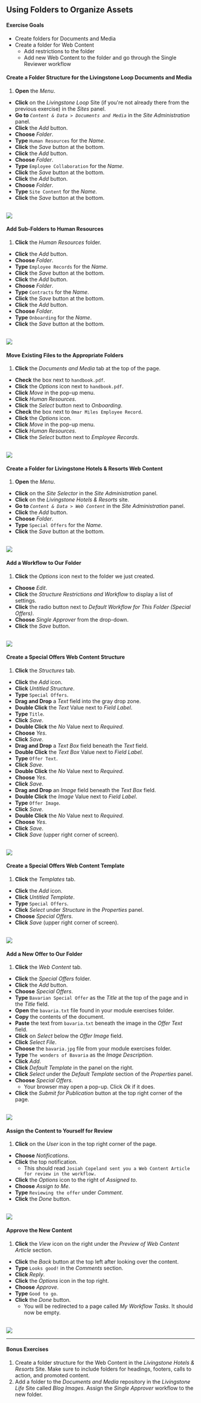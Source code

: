## Using Folders to Organize Assets

<div class="ahead">

#### Exercise Goals

* Create folders for Documents and Media
* Create a folder for Web Content
	* Add restrictions to the folder
	* Add new Web Content to the folder and go through the Single Reviewer workflow

</div>

#### Create a Folder Structure for the Livingstone Loop Documents and Media
1. **Open** the _Menu_.
* **Click** on the _Livingstone Loop_ Site (if you're not already there from the previous exercise) in the _Sites_ panel.
* **Go to** _`Content & Data > Documents and Media`_ in the _Site Administration_ panel.  
* **Click** the _Add_ button.  
* **Choose** _Folder_.  
* **Type** `Human Resources` for the  _Name_.  
* **Click** the _Save_ button at the bottom.
* **Click** the _Add_ button.  
* **Choose** _Folder_.  
* **Type** `Employee Collaboration` for the  _Name_.
* **Click** the _Save_ button at the bottom.
* **Click** the _Add_ button.  
* **Choose** _Folder_.  
* **Type** `Site Content` for the _Name_.  
* **Click** the _Save_ button at the bottom.

<br />

<img src="images/livingstone_loop_folders.png" style="max-width:100%;"> 

#### Add Sub-Folders to Human Resources
1. **Click** the _Human Resources_ folder.
* **Click** the _Add_ button.  
* **Choose** _Folder_.  
* **Type** `Employee Records` for the  _Name_.  
* **Click** the _Save_ button at the bottom.
* **Click** the _Add_ button.  
* **Choose** _Folder_.  
* **Type** `Contracts` for the  _Name_.  
* **Click** the _Save_ button at the bottom.
* **Click** the _Add_ button.  
* **Choose** _Folder_.  
* **Type** `Onboarding` for the  _Name_.  
* **Click** the _Save_ button at the bottom.

<br />

<img src="images/hr_folders.png" style="max-width:100%;"> 

#### Move Existing Files to the Appropriate Folders
1. **Click** the _Documents and Media_ tab at the top of the page.
* **Check** the box next to `handbook.pdf`.
* **Click** the _Options_ icon next to `handbook.pdf`.
* **Click** _Move_ in the pop-up menu.
* **Click** _Human Resources_.
* **Click** the _Select_ button next to _Onboarding_.
* **Check** the box next to `Omar Miles Employee Record`.
* **Click** the _Options_ icon.
* **Click** _Move_ in the pop-up menu.
* **Click** _Human Resources_.
* **Click** the _Select_ button next to _Employee Records_.

<br />

<img src="images/files_moved.png" style="max-width:100%;"> 

<div class="page"></div>

#### Create a Folder for Livingstone Hotels & Resorts Web Content
1. **Open** the _Menu_.
* **Click** on the _Site Selector_ in the _Site Administration_ panel.
* **Click** on the _Livingstone Hotels & Resorts_ site.
* **Go to** _`Content & Data > Web Content`_ in the _Site Administration_ panel.  
* **Click** the _Add_ button.  
* **Choose** _Folder_.  
* **Type** `Special Offers` for the _Name_.  
* **Click** the _Save_ button at the bottom.

<br />

<img src="images/new_offers_folder.png" style="max-width:75%;">

#### Add a Workflow to Our Folder
1. **Click** the _Options_ icon next to the folder we just created.  
* **Choose** _Edit_.  
* **Click** the _Structure Restrictions and Workflow_ to display a list of settings.  
* **Click** the radio button next to _Default Workflow for This Folder (Special Offers)_.  
* **Choose** _Single Approver_ from the drop-down.  
* **Click** the _Save_ button.

<br />

<img src="images/folder_restriction_offers.png" style="max-width:65%;">

#### Create a Special Offers Web Content Structure
1. **Click** the _Structures_ tab.
* **Click** the _Add_ icon.
* **Click** _Untitled Structure_.
* **Type** `Special Offers`.
* **Drag and Drop** a _Text_ field into the gray drop zone.
* **Double Click** the _Text_ Value next to _Field Label_.
* **Type** `Title`.
* **Click** _Save_.
* **Double Click** the _No_ Value next to _Required_.
* **Choose** _Yes_.
* **Click** _Save_.
* **Drag and Drop** a _Text Box_ field beneath the _Text_ field.
* **Double Click** the _Text Box_ Value next to _Field Label_.
* **Type** `Offer Text`.
* **Click** _Save_.
* **Double Click** the _No_ Value next to _Required_.
* **Choose** _Yes_.
* **Click** _Save_.
* **Drag and Drop** an _Image_ field beneath the _Text Box_ field.
* **Double Click** the _Image_ Value next to _Field Label_.
* **Type** `Offer Image`.
* **Click** _Save_.
* **Double Click** the _No_ Value next to _Required_.
* **Choose** _Yes_.
* **Click** _Save_.
* **Click** _Save_ (upper right corner of screen).

<br />

<img src="images/offers_structure_created.png" style="max-width:100%;">

#### Create a Special Offers Web Content Template
1. **Click** the _Templates_ tab.
* **Click** the _Add_ icon.
* **Click** _Untitled Template_.
* **Type** `Special Offers`.
* **Click** _Select_ under _Structure_ in the _Properties_ panel.
* **Choose** _Special Offers_.
* **Click** _Save_ (upper right corner of screen).

<br />

<img src="images/offers_template_created.png" style="max-width:100%;">

<div class="page"></div>

#### Add a New Offer to Our Folder
1. **Click** the _Web Content_ tab.
* **Click** the _Special Offers_ folder.
* **Click** the _Add_ button.
* **Choose** _Special Offers_.
* **Type** `Bavarian Special Offer` as the _Title_ at the top of the page and in the _Title_ field.
* **Open** the `bavaria.txt` file found in your module exercises folder.
* **Copy** the contents of the document.
* **Paste** the text from `bavaria.txt` beneath the image in the _Offer Text_ field.
* **Click** on _Select_ below the _Offer Image_ field.
* **Click** _Select File_.
* **Choose** the `bavaria.jpg` file from your module exercises folder.
* **Type** `The wonders of Bavaria` as the _Image Description_.
* **Click** _Add_.
* **Click** _Default Template_ in the panel on the right.
* **Click** _Select_ under the _Default Template_ section of the _Properties_ panel.
* **Choose** _Special Offers_.
	- Your browser may open a pop-up. Click _Ok_ if it does.
* **Click** the _Submit for Publication_ button at the top right corner of the page.

<br />

<img src="images/pending_offer.png" style="max-width:80%;">

#### Assign the Content to Yourself for Review
1. **Click** on the _User_ icon in the top right corner of the page.  
* **Choose** _Notifications_.  
* **Click** the top notification.
	- This should read `Josiah Copeland sent you a Web Content Article for review in the workflow.`
* **Click** the _Options_ icon to the right of _Assigned to_.  
* **Choose** _Assign to Me_.  
* **Type** `Reviewing the offer` under _Comment_.  
* **Click** the _Done_ button.

<br />

<img src="images/assigned_to_me.png" style="max-width:80%;">

#### Approve the New Content
1. **Click** the _View_ icon on the right under the _Preview of Web Content Article_ section.  
* **Click** the _Back_ button at the top left after looking over the content.  
* **Type** `Looks good!` in the _Comments_ section.  
* **Click** _Reply_.  
* **Click** the _Options_ icon in the top right.  
* **Choose** _Approve_.  
* **Type** `Good to go`.  
* **Click** the _Done_ button.
	- You will be redirected to a page called _My Workflow Tasks_. It should now be empty.

<br />

<img src="images/review_completed.png" style="max-width:100%;">

<br />

---

#### Bonus Exercises
1. Create a folder structure for the Web Content in the _Livingstone Hotels & Resorts_ Site. Make sure to include folders for headings, footers, calls to action, and promoted content.
2. Add a folder to the _Documents and Media_ repository in the _Livingstone Life_ Site called _Blog Images_. Assign the _Single Approver_ workflow to the new folder.
